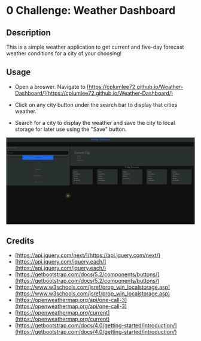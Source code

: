 # 0 Challenge: Weather Dashboard 

## Description
This is a simple weather application to get current and five-day forecast weather conditions for a city of your choosing!  



## Usage 

- Open a broswer. Navigate to [https://cplumlee72.github.io/Weather-Dashboard/](https://cplumlee72.github.io/Weather-Dashboard/)

- Click on any city button under the search bar to display that cities weather.  

- Search for a city to display the weather and save the city to local storage for later use using the "Save" button. 




![image of website](./assets/images/Demo.gif)

## Credits 

- [https://api.jquery.com/next/](https://api.jquery.com/next/)
- [https://api.jquery.com/jquery.each/](https://api.jquery.com/jquery.each/)
- [https://getbootstrap.com/docs/5.2/components/buttons/](https://getbootstrap.com/docs/5.2/components/buttons/)
- [https://www.w3schools.com/jsref/prop_win_localstorage.asp](https://www.w3schools.com/jsref/prop_win_localstorage.asp)
- [https://openweathermap.org/api/one-call-3](https://openweathermap.org/api/one-call-3)
- [https://openweathermap.org/current](https://openweathermap.org/current)
- [https://getbootstrap.com/docs/4.0/getting-started/introduction/](https://getbootstrap.com/docs/4.0/getting-started/introduction/)